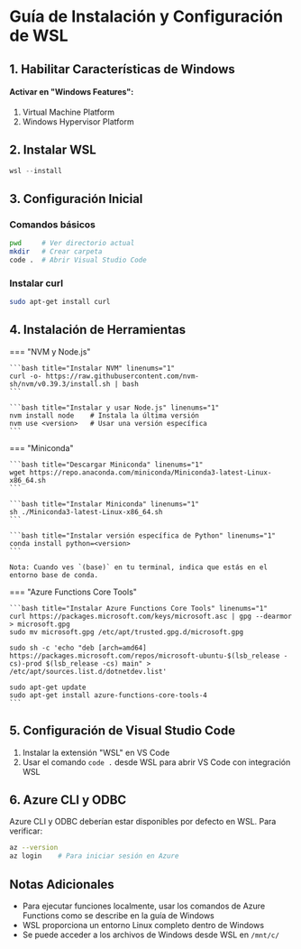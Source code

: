 # Guía de Instalación y Configuración de WSL

## 1. Habilitar Características de Windows

#### Activar en "Windows Features":
1. Virtual Machine Platform
2. Windows Hypervisor Platform

## 2. Instalar WSL

```powershell title="Instalar WSL" linenums="1"
wsl --install
```

## 3. Configuración Inicial

### Comandos básicos
```bash title="Comandos útiles" linenums="1"
pwd     # Ver directorio actual
mkdir   # Crear carpeta
code .  # Abrir Visual Studio Code
```

### Instalar curl
```bash title="Instalar curl" linenums="1"
sudo apt-get install curl
```

## 4. Instalación de Herramientas

=== "NVM y Node.js"

    ```bash title="Instalar NVM" linenums="1"
    curl -o- https://raw.githubusercontent.com/nvm-sh/nvm/v0.39.3/install.sh | bash
    ```

    ```bash title="Instalar y usar Node.js" linenums="1"
    nvm install node    # Instala la última versión
    nvm use <version>   # Usar una versión específica
    ```

=== "Miniconda"

    ```bash title="Descargar Miniconda" linenums="1"
    wget https://repo.anaconda.com/miniconda/Miniconda3-latest-Linux-x86_64.sh
    ```

    ```bash title="Instalar Miniconda" linenums="1"
    sh ./Miniconda3-latest-Linux-x86_64.sh
    ```

    ```bash title="Instalar versión específica de Python" linenums="1"
    conda install python=<version>
    ```

    Nota: Cuando ves `(base)` en tu terminal, indica que estás en el entorno base de conda.

=== "Azure Functions Core Tools"

    ```bash title="Instalar Azure Functions Core Tools" linenums="1"
    curl https://packages.microsoft.com/keys/microsoft.asc | gpg --dearmor > microsoft.gpg
    sudo mv microsoft.gpg /etc/apt/trusted.gpg.d/microsoft.gpg
    
    sudo sh -c 'echo "deb [arch=amd64] https://packages.microsoft.com/repos/microsoft-ubuntu-$(lsb_release -cs)-prod $(lsb_release -cs) main" > /etc/apt/sources.list.d/dotnetdev.list'
    
    sudo apt-get update
    sudo apt-get install azure-functions-core-tools-4
    ```

## 5. Configuración de Visual Studio Code

1. Instalar la extensión "WSL" en VS Code
2. Usar el comando `code .` desde WSL para abrir VS Code con integración WSL

## 6. Azure CLI y ODBC

Azure CLI y ODBC deberían estar disponibles por defecto en WSL. Para verificar:

```bash title="Verificar Azure CLI" linenums="1"
az --version
az login    # Para iniciar sesión en Azure
```

## Notas Adicionales

- Para ejecutar funciones localmente, usar los comandos de Azure Functions como se describe en la guía de Windows
- WSL proporciona un entorno Linux completo dentro de Windows
- Se puede acceder a los archivos de Windows desde WSL en `/mnt/c/`
